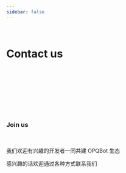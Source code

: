 ```yaml
---
sidebar: false
---
```


<br />

# Contact us

<br />
<br />

<Link
    name="OPQBot 开源开发社区 (OPQ Open Source Community)"
    link="https://github.com/opq-osc"
/>

<br />
<br />

<Link
    name="OPQBot Gitter"
    link="https://gitter.im/OPQBOT/OPQ"
/>

<br />
<br />

<Link
    name="TG 交流群組 防止迷路丟失"
    link="https://t.me/IOTQQ"
/>

<br />

### Join us

<br />

我们欢迎有兴趣的开发者一同共建 OPQBot 生态

感兴趣的话欢迎通过各种方式联系我们

<br />